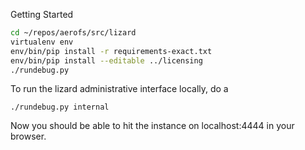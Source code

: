 Getting Started

```bash
cd ~/repos/aerofs/src/lizard
virtualenv env
env/bin/pip install -r requirements-exact.txt
env/bin/pip install --editable ../licensing
./rundebug.py
```

To run the lizard administrative interface locally, do a

```
./rundebug.py internal
```

Now you should be able to hit the instance on localhost:4444 in your browser.
